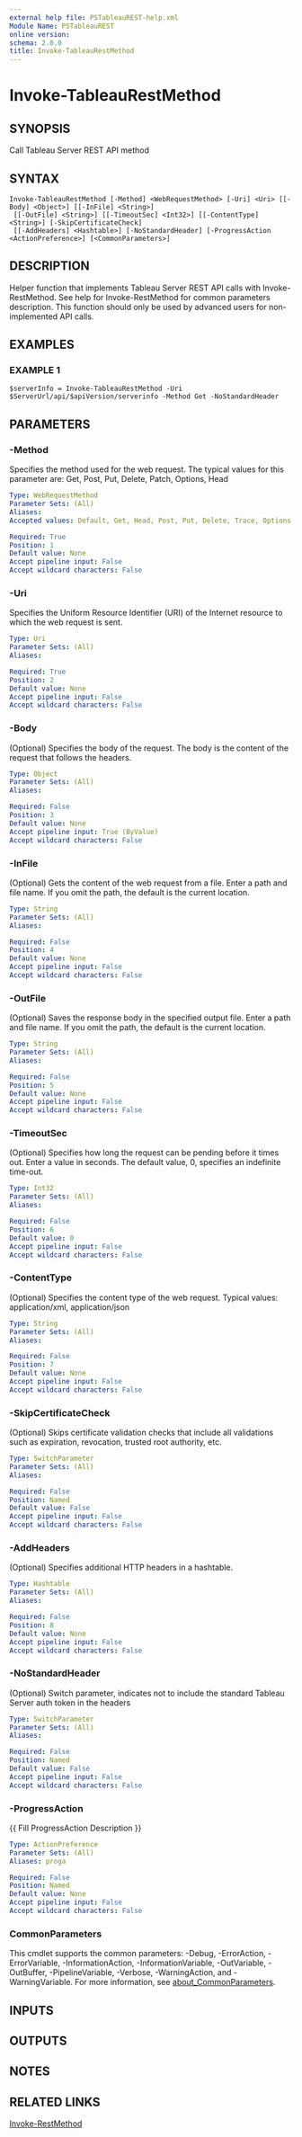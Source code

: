 ```yaml
---
external help file: PSTableauREST-help.xml
Module Name: PSTableauREST
online version:
schema: 2.0.0
title: Invoke-TableauRestMethod
---
```


# Invoke-TableauRestMethod

## SYNOPSIS
Call Tableau Server REST API method

## SYNTAX

```
Invoke-TableauRestMethod [-Method] <WebRequestMethod> [-Uri] <Uri> [[-Body] <Object>] [[-InFile] <String>]
 [[-OutFile] <String>] [[-TimeoutSec] <Int32>] [[-ContentType] <String>] [-SkipCertificateCheck]
 [[-AddHeaders] <Hashtable>] [-NoStandardHeader] [-ProgressAction <ActionPreference>] [<CommonParameters>]
```

## DESCRIPTION
Helper function that implements Tableau Server REST API calls with Invoke-RestMethod.
See help for Invoke-RestMethod for common parameters description.
This function should only be used by advanced users for non-implemented API calls.

## EXAMPLES

### EXAMPLE 1
```
$serverInfo = Invoke-TableauRestMethod -Uri $ServerUrl/api/$apiVersion/serverinfo -Method Get -NoStandardHeader
```

## PARAMETERS

### -Method
Specifies the method used for the web request.
The typical values for this parameter are:
Get, Post, Put, Delete, Patch, Options, Head

```yaml
Type: WebRequestMethod
Parameter Sets: (All)
Aliases:
Accepted values: Default, Get, Head, Post, Put, Delete, Trace, Options, Merge, Patch

Required: True
Position: 1
Default value: None
Accept pipeline input: False
Accept wildcard characters: False
```

### -Uri
Specifies the Uniform Resource Identifier (URI) of the Internet resource to which the web request is sent.

```yaml
Type: Uri
Parameter Sets: (All)
Aliases:

Required: True
Position: 2
Default value: None
Accept pipeline input: False
Accept wildcard characters: False
```

### -Body
(Optional) Specifies the body of the request.
The body is the content of the request that follows the headers.

```yaml
Type: Object
Parameter Sets: (All)
Aliases:

Required: False
Position: 3
Default value: None
Accept pipeline input: True (ByValue)
Accept wildcard characters: False
```

### -InFile
(Optional) Gets the content of the web request from a file.
Enter a path and file name.
If you omit the path, the default is the current location.

```yaml
Type: String
Parameter Sets: (All)
Aliases:

Required: False
Position: 4
Default value: None
Accept pipeline input: False
Accept wildcard characters: False
```

### -OutFile
(Optional) Saves the response body in the specified output file.
Enter a path and file name.
If you omit the path, the default is the current location.

```yaml
Type: String
Parameter Sets: (All)
Aliases:

Required: False
Position: 5
Default value: None
Accept pipeline input: False
Accept wildcard characters: False
```

### -TimeoutSec
(Optional) Specifies how long the request can be pending before it times out.
Enter a value in seconds.
The default value, 0, specifies an indefinite time-out.

```yaml
Type: Int32
Parameter Sets: (All)
Aliases:

Required: False
Position: 6
Default value: 0
Accept pipeline input: False
Accept wildcard characters: False
```

### -ContentType
(Optional) Specifies the content type of the web request.
Typical values: application/xml, application/json

```yaml
Type: String
Parameter Sets: (All)
Aliases:

Required: False
Position: 7
Default value: None
Accept pipeline input: False
Accept wildcard characters: False
```

### -SkipCertificateCheck
(Optional) Skips certificate validation checks that include all validations such as expiration,
revocation, trusted root authority, etc.

```yaml
Type: SwitchParameter
Parameter Sets: (All)
Aliases:

Required: False
Position: Named
Default value: False
Accept pipeline input: False
Accept wildcard characters: False
```

### -AddHeaders
(Optional) Specifies additional HTTP headers in a hashtable.

```yaml
Type: Hashtable
Parameter Sets: (All)
Aliases:

Required: False
Position: 8
Default value: None
Accept pipeline input: False
Accept wildcard characters: False
```

### -NoStandardHeader
(Optional) Switch parameter, indicates not to include the standard Tableau Server auth token in the headers

```yaml
Type: SwitchParameter
Parameter Sets: (All)
Aliases:

Required: False
Position: Named
Default value: False
Accept pipeline input: False
Accept wildcard characters: False
```

### -ProgressAction
{{ Fill ProgressAction Description }}

```yaml
Type: ActionPreference
Parameter Sets: (All)
Aliases: proga

Required: False
Position: Named
Default value: None
Accept pipeline input: False
Accept wildcard characters: False
```

### CommonParameters
This cmdlet supports the common parameters: -Debug, -ErrorAction, -ErrorVariable, -InformationAction, -InformationVariable, -OutVariable, -OutBuffer, -PipelineVariable, -Verbose, -WarningAction, and -WarningVariable. For more information, see [about_CommonParameters](http://go.microsoft.com/fwlink/?LinkID=113216).

## INPUTS

## OUTPUTS

## NOTES

## RELATED LINKS

[Invoke-RestMethod]()

